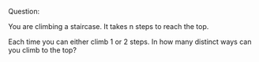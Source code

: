 Question:

You are climbing a staircase. It takes n steps to reach the top.

Each time you can either climb 1 or 2 steps. In how many distinct ways can you climb to the top?
